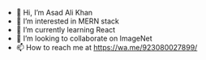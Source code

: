 - 👋 Hi, I’m Asad Ali Khan 
- 👀 I’m interested in MERN stack
- 🌱 I’m currently learning React
- 💞️ I’m looking to collaborate on ImageNet
- 📫 How to reach me at https://wa.me/923080027899/

<!---
asadkhan-cc/asadkhan-cc is a ✨ special ✨ repository because its `README.md` (this file) appears on your GitHub profile.
You can click the Preview link to take a look at your changes.
--->
